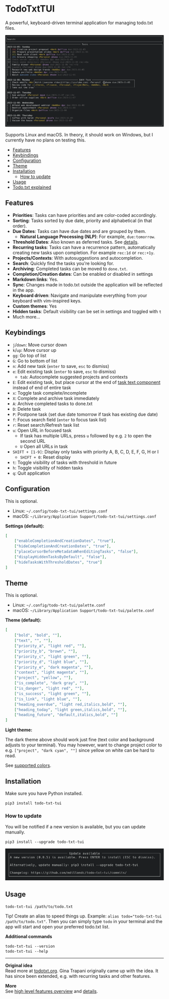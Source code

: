 # TodoTxtTUI

A powerful, keyboard-driven terminal application for managing todo.txt files.

![Screenshot](img/screenshot.png)

Supports Linux and macOS. In theory, it should work on Windows, but I currently have no plans on testing this.

* [Features](#features)
* [Keybindings](#keybindings)
* [Configuration](#configuration)
* [Theme](#theme)
* [Installation](#installation)
  * [How to update](#how-to-update)
* [Usage](#usage)
* [Todo.txt explained](todo.txt.md)


## Features

- **Priorities**: Tasks can have priorities and are color-coded accordingly.
- **Sorting**: Tasks sorted by due date, priority and alphabetical (in that order).
- **Due Dates**: Tasks can have due dates and are grouped by them.
    - **Natural Language Processing (NLP)**: For example, `due:tomorrow`.
- **Threshold Dates**: Also known as deferred tasks. See [details](todo.txt.md#threshold-dates).
- **Recurring tasks**: Tasks can have a recurrence pattern, automatically creating new tasks upon completion. For example `rec:1d` or `rec:+1y`.
- **Projects/Contexts**: With autosuggestions and autocompletion.
- **Search**: Quickly find the tasks you're looking for.
- **Archiving**: Completed tasks can be moved to `done.txt`.
- **Completion/Creation dates**: Can be enabled or disabled in settings
- **Markdown links**: Yes.
- **Sync**: Changes made in todo.txt outside the application will be reflected in the app.
- **Keyboard driven**: Navigate and manipulate everything from your keyboard with vim-inspired keys.
- **Custom themes**: Yes
- **Hidden tasks**: Default visibility can be set in settings and toggled with `t`
- Much more...

## Keybindings

- `j`/`down`: Move cursor down
- `k`/`up`: Move cursor up
- `gg`: Go top of list
- `G`: Go to bottom of list
- `n`: Add new task (`enter` to save, `esc` to dismiss)
- `e`: Edit existing task (`enter` to save, `esc` to dismiss)
  - `tab`: Autocomplete suggested projects and contexts
- `E`: Edit existing task, but place cursor at the end of [task text component](todo.txt.md#task-structure) instead of end of entire task 
- `x`: Toggle task complete/incomplete
- `X`: Complete and archive task immediately
- `A`: Archive completed tasks to done.txt
- `D`: Delete task
- `P`: Postpone task (set due date tomorrow if task has existing due date)
- `f`: Focus search field (`enter` to focus task list)
- `r`: Reset search/Refresh task list
- `u`: Open URL in focused task
    - If task has multiple URLs, press `u` followed by e.g. `2` to open the second URL
    - `U` Open all URLs in task
- `SHIFT + [1-9]`: Display only tasks with priority A, B, C, D, E, F, G, H or I
  - `SHIFT + 0`: Reset display
- `t`: Toggle visibility of tasks with threshold in future 
- `h`: Toggle visibility of hidden tasks
- `q`: Quit application

## Configuration

This is optional.

* Linux: `~/.config/todo-txt-tui/settings.conf`
* macOS: `~/Library/Application Support/todo-txt-tui/settings.conf`

**Settings (default):**

```json
[
    ["enableCompletionAndCreationDates", "true"],
    ["hideCompletionAndCreationDates", "true"], 
    ["placeCursorBeforeMetadataWhenEditingTasks", "false"],
    ["displayHiddenTasksByDefault", "false"],
    ["hideTasksWithThresholdDates", "true"]
]
```

## Theme

This is optional.

* Linux: `~/.config/todo-txt-tui/palette.conf`
* macOS: `~/Library/Application Support/todo-txt-tui/palette.conf`

**Theme (default):**

```json
[
    ["bold", "bold", ""],
    ["text", "", ""],
    ["priority_a", "light red", ""],
    ["priority_b", "brown", ""],
    ["priority_c", "light green", ""],
    ["priority_d", "light blue", ""],
    ["priority_e", "dark magenta", ""],
    ["context", "light magenta", ""],
    ["project", "yellow", ""],
    ["is_complete", "dark gray", ""],
    ["is_danger", "light red", ""],
    ["is_success", "light green", ""],
    ["is_link", "light blue", ""],
    ["heading_overdue", "light red,italics,bold", ""],
    ["heading_today", "light green,italics,bold", ""],
    ["heading_future", "default,italics,bold", ""]
]
```

**Light theme:**

The dark theme above should work just fine (text color and background adjusts to your terminal). You may however, want to change project color to e.g. `["project", "dark cyan", ""]` since yellow on white can be hard to read.

See [supported colors](https://urwid.org/manual/displayattributes.html#standard-foreground-colors).

## Installation

Make sure you have Python installed.

```
pip3 install todo-txt-tui
```

### How to update

You will be notified if a new version is available, but you can update manually.

```
pip3 install --upgrade todo-txt-tui
```

![Update notification](img/update-notification.png)

## Usage

```
todo-txt-tui /path/to/todo.txt
```

Tip! Create an alias to speed things up. Example: `alias todo="todo-txt-tui /path/to/todo.txt"`. Then you can simply type `todo` in your terminal and the app will start and open your preferred todo.txt list.

**Additional commands**

```
todo-txt-tui --version
todo-txt-tui --help
```

---

**Original idea**  
Read more at [todotxt.org](http://todotxt.org/). Gina Trapani originally came up with the idea. It has since been extended, e.g. with recurring tasks and other features.

**More**  
See [high level features overview](#features) and [details](todo.txt.md).